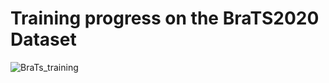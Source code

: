 # Training progress on the BraTS2020 Dataset
![BraTs_training](https://github.com/Bhavjot-Singh03/Attention_Based_UNet/assets/131793243/3b78b454-7f3d-4762-81b7-6722f001f568)

